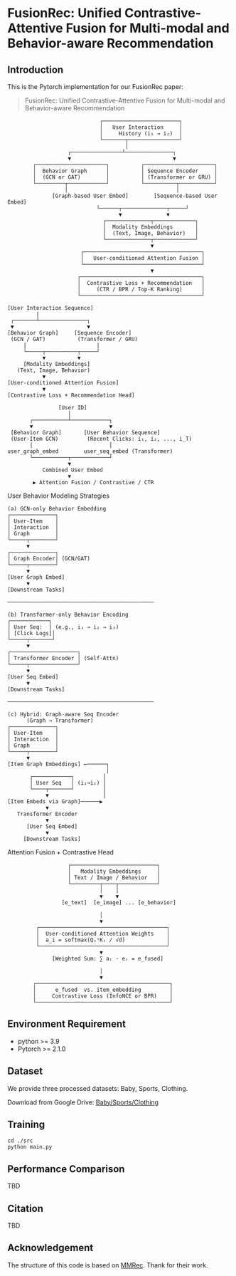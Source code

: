 FusionRec: Unified Contrastive-Attentive Fusion for Multi-modal and Behavior-aware Recommendation
===

## Introduction

This is the Pytorch implementation for our FusionRec paper:

>FusionRec: Unified Contrastive-Attentive Fusion for Multi-modal and Behavior-aware Recommendation

```
                             ┌────────────────────────┐
                             │   User Interaction     │
                             │     History (i₁ → i₂)  │
                             └───────┬────────────────┘
                                     │
                   ┌────────────────┴───────────────┐
                   ▼                                ▼
        ┌──────────────────────┐          ┌──────────────────────┐
        │  Behavior Graph      │          │ Sequence Encoder     │
        │  (GCN or GAT)        │          │ (Transformer or GRU) │
        └─────────┬────────────┘          └──────────┬───────────┘
                  │                                  │
              [Graph-based User Embed]        [Sequence-based User Embed]
                            └──────┬──────────────┬─────┘
                                   ▼              ▼
                              ┌──────────────┬─────────────┐
                              │  Modality Embeddings       │
                              │  (Text, Image, Behavior)   │
                              └──────────────┬─────────────┘
                                             ▼
                       ┌─────────────────────────────────────┐
                       │   User-conditioned Attention Fusion │
                       └─────────────────────────────────────┘
                                             ▼
                      ┌──────────────────────────────────────┐
                      │  Contrastive Loss + Recommendation   │
                      │     (CTR / BPR / Top-K Ranking)      │
                      └──────────────────────────────────────┘
```

```
[User Interaction Sequence]
         |
 ┌───────┴───────────────┐
 ▼                       ▼
[Behavior Graph]     [Sequence Encoder]
 (GCN / GAT)          (Transformer / GRU)
     |                      |
     └─────┬──────────┬─────┘
           ▼          ▼
     [Modality Embeddings]
   (Text, Image, Behavior)
           ▼
[User-conditioned Attention Fusion]
           ▼
[Contrastive Loss + Recommendation Head]
```


```
                [User ID]
                   │
       ┌───────────┴────────────┐
       ▼                        ▼
 [Behavior Graph]       [User Behavior Sequence]
 (User-Item GCN)         (Recent Clicks: i₁, i₂, ..., i_T)
       │                        │
user_graph_embed        user_seq_embed (Transformer)
       └───────────┬────────────┘
                   ▼
           Combined User Embed
                   ▼
        ▶ Attention Fusion / Contrastive / CTR
```

User Behavior Modeling Strategies
```
(a) GCN-only Behavior Embedding
┌──────────────┐
│ User-Item    │
│ Interaction  │
│ Graph        │
└─────┬────────┘
      ▼
┌──────────────┐
│ Graph Encoder│ (GCN/GAT)
└─────┬────────┘
      ▼
[User Graph Embed]
      ▼
[Downstream Tasks]

──────────────────────────────────────────────

(b) Transformer-only Behavior Encoding
┌────────────┐
│ User Seq:  │ (e.g., i₁ → i₂ → i₃)
│ [Click Logs]│
└─────┬───────┘
      ▼
┌─────────────────────┐
│ Transformer Encoder │ (Self-Attn)
└─────┬───────────────┘
      ▼
[User Seq Embed]
      ▼
[Downstream Tasks]

──────────────────────────────────────────────

(c) Hybrid: Graph-aware Seq Encoder
      (Graph → Transformer)
┌──────────────┐
│ User-Item    │
│ Interaction  │
│ Graph        │
└─────┬────────┘
      ▼
[Item Graph Embeddings] ←──────┐
                               │
       ┌────────────┐         │
       │ User Seq   │ (i₁→i₂) │
       └────┬───────┘         │
            ▼                 │
[Item Embeds via Graph]──────▶
            ▼
   Transformer Encoder
            ▼
      [User Seq Embed]
            ▼
     [Downstream Tasks]
```


Attention Fusion + Contrastive Head
```
                   ┌───────────────────────────┐
                   │   Modality Embeddings     │
                   │ Text / Image / Behavior   │
                   └─────────┬────┬────────────┘
                             │    │
                             ▼    ▼
                 [e_text]  [e_image] ... [e_behavior]

                             │
                             ▼
         ┌────────────────────────────────────────┐
         │  User-conditioned Attention Weights    │
         │  a_i = softmax(QᵤᵗKᵢ / √d)             │
         └────────────────────────────────────────┘
                             ▼
              [Weighted Sum: ∑ aᵢ · eᵢ = e_fused]

                             │
                             ▼
        ┌──────────────────────────────────────────┐
        │      e_fused  vs. item_embedding         │
        │     Contrastive Loss (InfoNCE or BPR)    │
        └──────────────────────────────────────────┘
```


## Environment Requirement
- python >= 3.9
- Pytorch >= 2.1.0


## Dataset

We provide three processed datasets: Baby, Sports, Clothing.

Download from Google Drive: [Baby/Sports/Clothing](https://drive.google.com/drive/folders/1tU4IxYbLXMkp_DbIOPGvCry16uPvolLk)

## Training
  ```
  cd ./src
  python main.py
  ```
## Performance Comparison
TBD

## Citation
TBD

## Acknowledgement
The structure of this code is  based on [MMRec](https://github.com/enoche/MMRec). Thank for their work.
